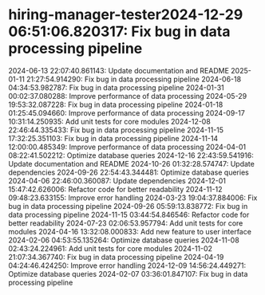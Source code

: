 # hiring-manager-tester2024-12-29 06:51:06.820317: Fix bug in data processing pipeline
2024-06-13 22:07:40.861143: Update documentation and README
2025-01-11 21:27:54.914290: Fix bug in data processing pipeline
2024-06-18 04:34:53.982787: Fix bug in data processing pipeline
2024-01-31 00:02:37.080288: Improve performance of data processing
2024-05-29 19:53:32.087228: Fix bug in data processing pipeline
2024-01-18 01:25:45.094660: Improve performance of data processing
2024-09-17 10:31:14.250935: Add unit tests for core modules
2024-12-08 22:46:44.335433: Fix bug in data processing pipeline
2024-11-15 17:32:25.351103: Fix bug in data processing pipeline
2024-11-14 12:00:00.485349: Improve performance of data processing
2024-04-01 08:22:41.502212: Optimize database queries
2024-12-16 22:43:59.541916: Update documentation and README
2024-10-26 01:32:28.574747: Update dependencies
2024-09-26 22:54:43.344481: Optimize database queries
2024-04-06 22:46:00.360087: Update dependencies
2024-12-01 15:47:42.626006: Refactor code for better readability
2024-11-12 09:48:23.633155: Improve error handling
2024-03-23 19:04:37.884006: Fix bug in data processing pipeline
2024-09-26 05:59:13.838772: Fix bug in data processing pipeline
2024-11-15 03:44:54.846546: Refactor code for better readability
2024-07-23 02:06:53.957794: Add unit tests for core modules
2024-04-16 13:32:08.000833: Add new feature to user interface
2024-02-06 04:53:55.135264: Optimize database queries
2024-11-08 02:43:24.224961: Add unit tests for core modules
2024-11-02 21:07:34.367740: Fix bug in data processing pipeline
2024-04-19 04:24:46.424250: Improve error handling
2024-12-09 14:56:24.449271: Optimize database queries
2024-02-07 03:36:01.847107: Fix bug in data processing pipeline
